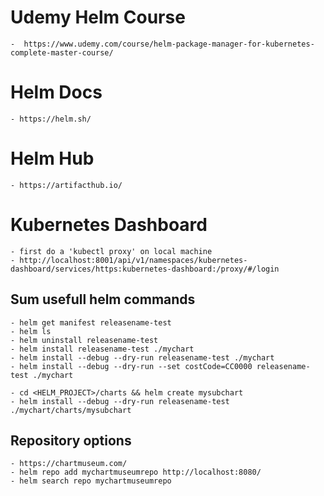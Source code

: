 # Udemy Helm Course
    -  https://www.udemy.com/course/helm-package-manager-for-kubernetes-complete-master-course/

# Helm Docs
    - https://helm.sh/

# Helm Hub
    - https://artifacthub.io/

# Kubernetes Dashboard
    - first do a 'kubectl proxy' on local machine
    - http://localhost:8001/api/v1/namespaces/kubernetes-dashboard/services/https:kubernetes-dashboard:/proxy/#/login

## Sum usefull helm commands

    - helm get manifest releasename-test
    - helm ls 
    - helm uninstall releasename-test
    - helm install releasename-test ./mychart
    - helm install --debug --dry-run releasename-test ./mychart
    - helm install --debug --dry-run --set costCode=CC0000 releasename-test ./mychart

    - cd <HELM_PROJECT>/charts && helm create mysubchart
    - helm install --debug --dry-run releasename-test ./mychart/charts/mysubchart

## Repository options
    - https://chartmuseum.com/
    - helm repo add mychartmuseumrepo http://localhost:8080/
    - helm search repo mychartmuseumrepo

